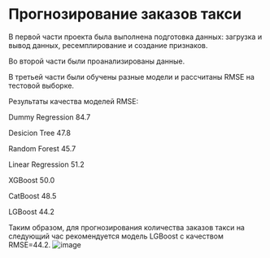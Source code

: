# Прогнозирование заказов такси
В первой части проекта была выполнена подготовка данных: загрузка и вывод данных, ресемплирование и создание признаков.

Во второй части были проанализированы данные.

В третьей части были обучены разные модели и рассчитаны RMSE на тестовой выборке.

Результаты качества моделей RMSE: 

Dummy Regression	 84.7

Desicion Tree            47.8

Random Forest            45.7

Linear Regression	 51.2

XGBoost	                 50.0

CatBoost	         48.5

LGBoost                  44.2
						
Таким образом, для прогнозирования количества заказов такси на следующий час рекомендуется модель LGBoost с качеством RMSE=44.2.
![image](https://github.com/NikBaybal/Taxi/assets/117065495/7d34ff4e-bee8-4be8-a7fa-2165d7d8b17d)
